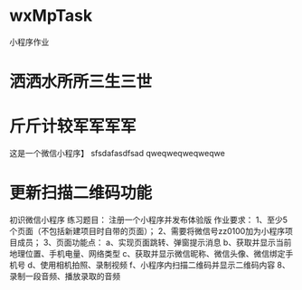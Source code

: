 # wxMpTask
小程序作业
# 洒洒水所所三生三世
# 斤斤计较军军军军
 这是一个微信小程序】
 sfsdafasdfsad
 qweqweqweqweqwe
 
# 更新扫描二维码功能 
初识微信小程序
练习题目：
注册一个小程序并发布体验版
作业要求：
1、至少5个页面（不包括新建项目时自带的页面）；
2、需要将微信号zz0100加为小程序项目成员；
3、页面功能点：
a、实现页面跳转、弹窗提示消息
b、获取并显示当前地理位置、手机电量、网络类型
c、获取并显示微信昵称、微信头像、微信绑定手机号
d、使用相机拍照、录制视频
f、小程序内扫描二维码并显示二维码内容
8、录制一段音频、播放录取的音频
